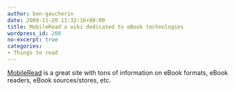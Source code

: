 ```yaml
---
author: ben-gaucherin
date: 2009-11-20 11:32:16+00:00
title: MobileRead a wiki dedicated to eBook technologies
wordpress_id: 208
no-excerpt: true
categories:
- Things to read
---
```


[MobileRead](http://wiki.mobileread.com/wiki/Main_Page) is a great site with tons of information on eBook formats, eBook readers, eBook sources/stores, etc.
